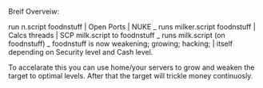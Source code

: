 Breif Overveiw:

run n.script foodnstuff
	| Open Ports
	| NUKE
	\_ runs milker.script foodnstuff
		| Calcs threads
		| SCP milk.script to foodnstuff
		\_ runs milk.script (on foodnstuff)
			\_ foodnstuff is now weakening; growing; hacking; 
				| itself depending on Security level and Cash level.

To accelarate this you can use home/your servers to grow and weaken the target to optimal levels. After that the target will trickle money continuosly.
